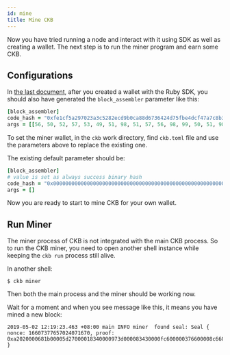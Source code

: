 ```yaml
---
id: mine
title: Mine CKB
---
```


Now you have tried running a node and interact with it using SDK as well as creating a wallet. The next step is to run the miner program and earn some CKB.


## Configurations

In [the last document](interact#create-wallet), after you created a wallet with the Ruby SDK, you should also have generated the `block_assembler` parameter like this:
```ruby
[block_assembler]
code_hash = "0xfe1cf5a297023a3c5282ecd9b0ca88d6736424d75fbe4dcf47a7c8b303e4d339"
args = [[56, 50, 52, 57, 53, 49, 51, 98, 51, 57, 56, 98, 99, 50, 51, 98, 98, 49, 50, 48, 99, 102, 102, 55, 99, 55, 97, 99, 51, 51, 54, 57, 102, 100, 50, 49, 52, 52, 54, 98, 55, 49, 57, 48, 97, 56, 98, 101, 52, 54, 98, 48, 97, 53, 53, 98, 57, 53, 52, 97, 52, 97, 97, 56]]
```

To set the miner wallet, in the `ckb` work directory, find `ckb.toml` file and use the parameters above to replace the existing one.

The existing default parameter should be:
```ruby
[block_assembler]
# value is set as always success binary hash
code_hash = "0x0000000000000000000000000000000000000000000000000000000000000001"
args = []
```

Now you are ready to start to mine CKB for your own wallet.

## Run Miner

The miner process of CKB is not integrated with the main CKB process. So to run the CKB miner, you need to open another shell instance while keeping the `ckb run` process still alive. 

In another shell:
```shell
$ ckb miner
```

Then both the main process and the miner should be working now.

Wait for a moment and when you see message like this, it means you have mined a new block:
```shell
2019-05-02 12:19:23.463 +08:00 main INFO miner  found seal: Seal { nonce: 16607377657024071670, proof: 0xa2020000681b00005d27000018340000973d000083430000fc600000376600008c660000cc6800007970000015760000 }
```

